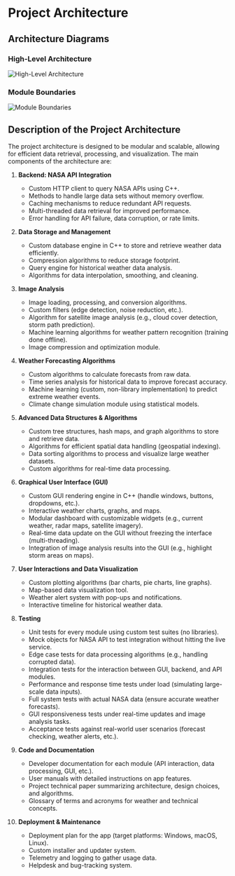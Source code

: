 # Project Architecture

## Architecture Diagrams

### High-Level Architecture
![High-Level Architecture](images/high_level_architecture.png)

### Module Boundaries
![Module Boundaries](images/module_boundaries.png)

## Description of the Project Architecture

The project architecture is designed to be modular and scalable, allowing for efficient data retrieval, processing, and visualization. The main components of the architecture are:

1. **Backend: NASA API Integration**
   - Custom HTTP client to query NASA APIs using C++.
   - Methods to handle large data sets without memory overflow.
   - Caching mechanisms to reduce redundant API requests.
   - Multi-threaded data retrieval for improved performance.
   - Error handling for API failure, data corruption, or rate limits.

2. **Data Storage and Management**
   - Custom database engine in C++ to store and retrieve weather data efficiently.
   - Compression algorithms to reduce storage footprint.
   - Query engine for historical weather data analysis.
   - Algorithms for data interpolation, smoothing, and cleaning.

3. **Image Analysis**
   - Image loading, processing, and conversion algorithms.
   - Custom filters (edge detection, noise reduction, etc.).
   - Algorithm for satellite image analysis (e.g., cloud cover detection, storm path prediction).
   - Machine learning algorithms for weather pattern recognition (training done offline).
   - Image compression and optimization module.

4. **Weather Forecasting Algorithms**
   - Custom algorithms to calculate forecasts from raw data.
   - Time series analysis for historical data to improve forecast accuracy.
   - Machine learning (custom, non-library implementation) to predict extreme weather events.
   - Climate change simulation module using statistical models.

5. **Advanced Data Structures & Algorithms**
   - Custom tree structures, hash maps, and graph algorithms to store and retrieve data.
   - Algorithms for efficient spatial data handling (geospatial indexing).
   - Data sorting algorithms to process and visualize large weather datasets.
   - Custom algorithms for real-time data processing.

6. **Graphical User Interface (GUI)**
   - Custom GUI rendering engine in C++ (handle windows, buttons, dropdowns, etc.).
   - Interactive weather charts, graphs, and maps.
   - Modular dashboard with customizable widgets (e.g., current weather, radar maps, satellite imagery).
   - Real-time data update on the GUI without freezing the interface (multi-threading).
   - Integration of image analysis results into the GUI (e.g., highlight storm areas on maps).

7. **User Interactions and Data Visualization**
   - Custom plotting algorithms (bar charts, pie charts, line graphs).
   - Map-based data visualization tool.
   - Weather alert system with pop-ups and notifications.
   - Interactive timeline for historical weather data.

8. **Testing**
   - Unit tests for every module using custom test suites (no libraries).
   - Mock objects for NASA API to test integration without hitting the live service.
   - Edge case tests for data processing algorithms (e.g., handling corrupted data).
   - Integration tests for the interaction between GUI, backend, and API modules.
   - Performance and response time tests under load (simulating large-scale data inputs).
   - Full system tests with actual NASA data (ensure accurate weather forecasts).
   - GUI responsiveness tests under real-time updates and image analysis tasks.
   - Acceptance tests against real-world user scenarios (forecast checking, weather alerts, etc.).

9. **Code and Documentation**
   - Developer documentation for each module (API interaction, data processing, GUI, etc.).
   - User manuals with detailed instructions on app features.
   - Project technical paper summarizing architecture, design choices, and algorithms.
   - Glossary of terms and acronyms for weather and technical concepts.

10. **Deployment & Maintenance**
    - Deployment plan for the app (target platforms: Windows, macOS, Linux).
    - Custom installer and updater system.
    - Telemetry and logging to gather usage data.
    - Helpdesk and bug-tracking system.
